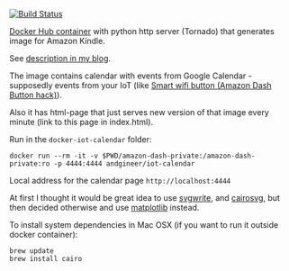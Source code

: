 [![Build Status](https://travis-ci.org/masterandrey/docker-iot-calendar.png)](https://travis-ci.org/masterandrey/docker-iot-calendar)

[Docker Hub container](https://cloud.docker.com/repository/docker/andgineer/iot-calendar) 
with python http server (Tornado) that generates image for Amazon Kindle.

See [description in my blog](https://sorokin.engineer/posts/en/iot_calendar_synology.html).

The image contains calendar with events from Google Calendar - supposedly events from your IoT
(like [Smart wifi button (Amazon Dash Button hack)](https://sorokin.engineer/posts/en/amazon_dash_button_hack.html)).

Also it has html-page that just serves new version of that image every minute (link to
this page in index.html).

Run in the `docker-iot-calendar` folder:
```
docker run --rm -it -v $PWD/amazon-dash-private:/amazon-dash-private:ro -p 4444:4444 andgineer/iot-calendar
```

Local address for the calendar page `http://localhost:4444`

At first I thought it would be great idea to use
[svgwrite](http://svgwrite.readthedocs.io/en/master/attributes/presentation.html),
and [cairosvg](http://cairosvg.org/documentation/), but then decided otherwise
and use [matplotlib](http://matplotlib.org) instead.

To install system dependencies in Mac OSX (if you want to run it outside docker container):
```
brew update
brew install cairo
```

